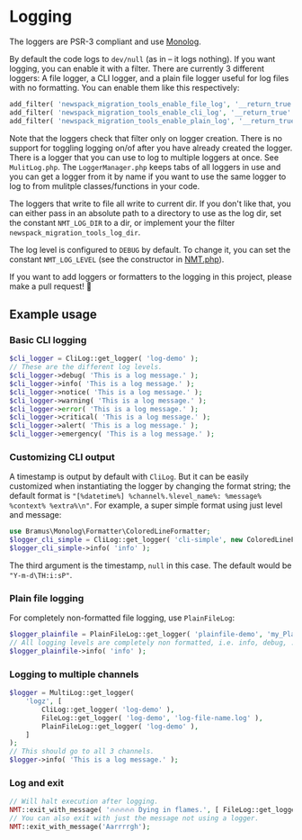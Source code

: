 # Logging
The loggers are PSR-3 compliant and use [Monolog](https://github.com/Seldaek/monolog).

By default the code logs to `dev/null` (as in – it logs nothing). If you want logging, you can enable it with a filter. There are currently 3 different loggers: A file logger, a CLI logger, and a plain file logger useful for log files with no formatting. You can enable them like this respectively:

```php
add_filter( 'newspack_migration_tools_enable_file_log', '__return_true' );
add_filter( 'newspack_migration_tools_enable_cli_log', '__return_true' );
add_filter( 'newspack_migration_tools_enable_plain_log', '__return_true' );
```
Note that the loggers check that filter only on logger creation. There is no support for toggling logging on/of after you have already created the logger. There is a logger that you can use to log to multiple loggers at once. See `MulitLog.php`. The `LoggerManager.php` keeps tabs of all loggers in use and you can get a logger from it by name if you want to use the same logger to log to from mulitple classes/functions in your code.

The loggers that write to file all write to current dir. If you don't like that, you can either pass in an absolute path to a directory to use as the log dir, set the constant `NMT_LOG_DIR` to a dir, or implement your the filter `newspack_migration_tools_log_dir`.

The log level is configured to `DEBUG` by default. To change it, you can set the constant `NMT_LOG_LEVEL` (see the constructor in [NMT.php](src/NMT.php)).

If you want to add loggers or formatters to the logging in this project, please make a pull request! 🙏

## Example usage
### Basic CLI logging
```php
$cli_logger = CliLog::get_logger( 'log-demo' );
// These are the different log levels.
$cli_logger->debug( 'This is a log message.' );
$cli_logger->info( 'This is a log message.' );
$cli_logger->notice( 'This is a log message.' );
$cli_logger->warning( 'This is a log message.' );
$cli_logger->error( 'This is a log message.' );
$cli_logger->critical( 'This is a log message.' );
$cli_logger->alert( 'This is a log message.' );
$cli_logger->emergency( 'This is a log message.' );
```
### Customizing CLI output
A timestamp is output by default with `CliLog`. But it can be easily customized when instantiating the logger by changing the format string; the default format is `"[%datetime%] %channel%.%level_name%: %message% %context% %extra%\n"`. For example, a super simple format using just level and message:
```php
use Bramus\Monolog\Formatter\ColoredLineFormatter;
$logger_cli_simple = CliLog::get_logger( 'cli-simple', new ColoredLineFormatter( null, "%level_name%: %message%\n", null, true ) );
$logger_cli_simple->info( 'info' );
```

The third argument is the timestamp, `null` in this case. The default would be `"Y-m-d\TH:i:sP"`.

### Plain file logging
For completely non-formatted file logging, use `PlainFileLog`:
```php
$logger_plainfile = PlainFileLog::get_logger( 'plainfile-demo', 'my_PlainFileLog.log' );
// All logging levels are completely non formatted, i.e. info, debug, ... will all be plain and the same.
$logger_plainfile->info( 'info' );
```
### Logging to multiple channels
```php
$logger = MultiLog::get_logger(
    'logz', [
        CliLog::get_logger( 'log-demo' ),
        FileLog::get_logger( 'log-demo', 'log-file-name.log' ),
        PlainFileLog::get_logger( 'log-demo' ),
    ]
);
// This should go to all 3 channels.
$logger->info( 'This is a log message.' );
````
### Log and exit
```php
// Will halt execution after logging.
NMT::exit_with_message( '🔥🔥🔥🔥🔥 Dying in flames.', [ FileLog::get_logger( 'log-demo' ) ] );
// You can also exit with just the message not using a logger.
NMT::exit_with_message('Aarrrrgh');
```
